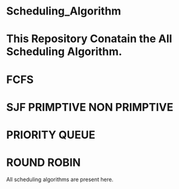 # Scheduling_Algorithm
# This Repository Conatain the All Scheduling Algorithm.
# FCFS
# SJF PRIMPTIVE NON PRIMPTIVE
# PRIORITY QUEUE
# ROUND ROBIN
All scheduling algorithms are present here.
